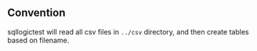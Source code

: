## Convention

sqllogictest will read all csv files in `../csv` directory, and then create tables based on filename.
